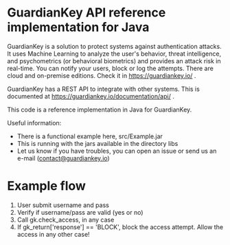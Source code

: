 # GuardianKey API reference implementation for Java

GuardianKey is a solution to protect systems against authentication attacks. It uses Machine Learning to analyze the user's behavior, threat intelligence, and psychometrics (or behavioral biometrics) and provides an attack risk in real-time. You can notify your users, block or log the attempts. There are cloud and on-premise editions. Check it in https://guardiankey.io/ . 

GuardianKey has a REST API to integrate with other systems. This is documented at https://guardiankey.io/documentation/api/ .

This code is a reference implementation in Java for GuardianKey.

Useful information:

- There is a functional example here, src/Example.jar
- This is running with the jars available in the directory libs
- Let us know if you have troubles, you can open an issue or send us an e-mail (contact@guardiankey.io)

# Example flow

1. User submit username and pass
2. Verify if username/pass are valid (yes or no)
3. Call gk.check_access, in any case
4. If gk_return['response'] == 'BLOCK', block the access attempt.
   Allow the access in any other case!

